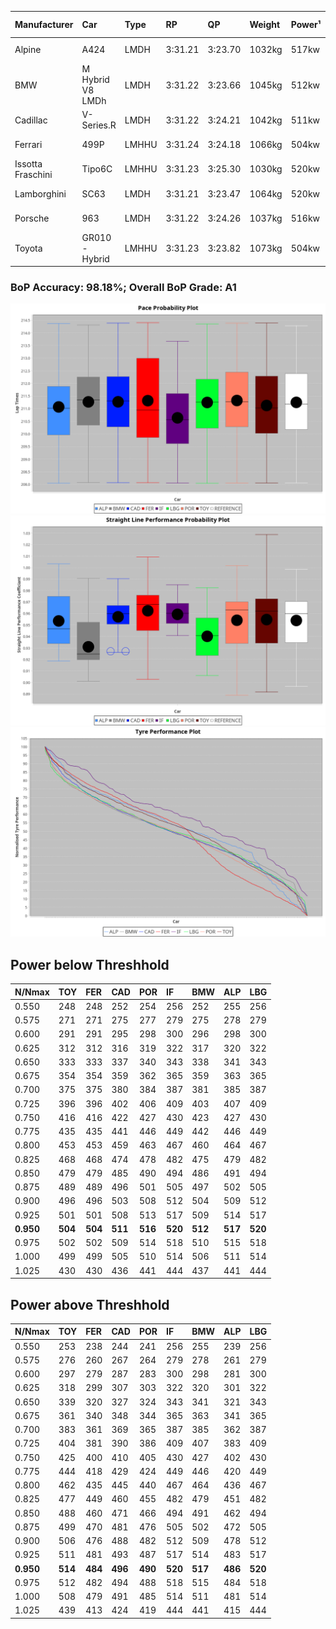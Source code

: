 |Manufacturer|Car|Type|RP|QP|Weight|Power¹|Threshhold|PINC|Power²|E/Stint|AVG Vmax|FDS|RDLC|L/Stint|BOP-Grade|ModelAccuracy|ModelPoints|Match%|
|:-|:-|:-|:-|:-|:-|:-|:-|:-|:-|:-|:-|:-|:-|:-|:-|:-|:-|:-|
|Alpine|A424|LMDH|3:31.21|3:23.70|1032kg|517kw|210.0kph|-6%|486kw|900MJ|324.95kph-346.14kph|-|1.03|12|~A1|81.46%|523|100.00%|
|BMW|M Hybrid V8 LMDh|LMDH|3:31.22|3:23.66|1045kg|512kw|210.0kph|1%|517kw|897MJ|322.43kph-346.83kph|-|1.02|12|~A1|98.60%|1690|100.00%|
|Cadillac|V-Series.R|LMDH|3:31.22|3:24.21|1042kg|511kw|210.0kph|-3%|496kw|882MJ|319.58kph-344.60kph|-|1.02|12|~A1|98.38%|1765|97.09%|
|Ferrari|499P|LMHHU|3:31.24|3:24.18|1066kg|504kw|210.0kph|-4%|484kw|883MJ|321.76kph-344.70kph|190kph|1.03|12|~A1|92.24%|2247|100.00%|
|Issotta Fraschini|Tipo6C|LMHHU|3:31.23|3:25.30|1030kg|520kw|210.0kph|0%|520kw|917MJ|329.73kph-340.75kph|140kph|1.08|12|+A2|66.67%|96|92.42%|
|Lamborghini|SC63|LMDH|3:31.21|3:23.47|1064kg|520kw|210.0kph|0%|520kw|902MJ|323.20kph-341.96kph|-|1.03|12|~A1|96.77%|419|95.90%|
|Porsche|963|LMDH|3:31.22|3:24.26|1037kg|516kw|210.0kph|-5%|490kw|892MJ|321.40kph-345.50kph|-|1.02|12|~A1|96.81%|5438|100.00%|
|Toyota|GR010 - Hybrid|LMHHU|3:31.23|3:23.82|1073kg|504kw|210.0kph|2%|514kw|899MJ|321.19kph-354.10kph|190kph|1.02|12|~A1|86.04%|1751|100.00%|

### BoP Accuracy: 98.18%; Overall BoP Grade: A1
![PACECHART](./IMG/AUTO.png)
![STRAIGHTLINEPERFORMANCECHART](./IMG/AUTO_sp.png)
![TYREPERFORMANCECHART](./IMG/AUTO_tw.png)

## Power below Threshhold
|N/Nmax|TOY|FER|CAD|POR|IF|BMW|ALP|LBG|
|:-|:-|:-|:-|:-|:-|:-|:-|:-|
|0.550|248|248|252|254|256|252|255|256|
|0.575|271|271|275|277|279|275|278|279|
|0.600|291|291|295|298|300|296|298|300|
|0.625|312|312|316|319|322|317|320|322|
|0.650|333|333|337|340|343|338|341|343|
|0.675|354|354|359|362|365|359|363|365|
|0.700|375|375|380|384|387|381|385|387|
|0.725|396|396|402|406|409|403|407|409|
|0.750|416|416|422|427|430|423|427|430|
|0.775|435|435|441|446|449|442|446|449|
|0.800|453|453|459|463|467|460|464|467|
|0.825|468|468|474|478|482|475|479|482|
|0.850|479|479|485|490|494|486|491|494|
|0.875|489|489|496|501|505|497|502|505|
|0.900|496|496|503|508|512|504|509|512|
|0.925|501|501|508|513|517|509|514|517|
|**0.950**|**504**|**504**|**511**|**516**|**520**|**512**|**517**|**520**|
|0.975|502|502|509|514|518|510|515|518|
|1.000|499|499|505|510|514|506|511|514|
|1.025|430|430|436|441|444|437|441|444|

## Power above Threshhold
|N/Nmax|TOY|FER|CAD|POR|IF|BMW|ALP|LBG|
|:-|:-|:-|:-|:-|:-|:-|:-|:-|
|0.550|253|238|244|241|256|255|239|256|
|0.575|276|260|267|264|279|278|261|279|
|0.600|297|279|287|283|300|298|281|300|
|0.625|318|299|307|303|322|320|301|322|
|0.650|339|320|327|324|343|341|321|343|
|0.675|361|340|348|344|365|363|341|365|
|0.700|383|361|369|365|387|385|362|387|
|0.725|404|381|390|386|409|407|383|409|
|0.750|425|400|410|405|430|427|402|430|
|0.775|444|418|429|424|449|446|420|449|
|0.800|462|435|445|440|467|464|436|467|
|0.825|477|449|460|455|482|479|451|482|
|0.850|488|460|471|466|494|491|462|494|
|0.875|499|470|481|476|505|502|472|505|
|0.900|506|476|488|482|512|509|478|512|
|0.925|511|481|493|487|517|514|483|517|
|**0.950**|**514**|**484**|**496**|**490**|**520**|**517**|**486**|**520**|
|0.975|512|482|494|488|518|515|484|518|
|1.000|508|479|491|485|514|511|481|514|
|1.025|439|413|424|419|444|441|415|444|
